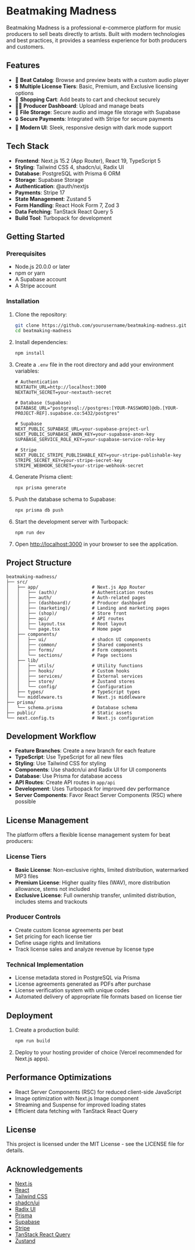 # Beatmaking Madness

Beatmaking Madness is a professional e-commerce platform for music producers to sell beats directly to artists. Built with modern technologies and best practices, it provides a seamless experience for both producers and customers.

## Features

- 🎵 **Beat Catalog**: Browse and preview beats with a custom audio player
- 💲 **Multiple License Tiers**: Basic, Premium, and Exclusive licensing options
- 🛒 **Shopping Cart**: Add beats to cart and checkout securely
- 👨‍💻 **Producer Dashboard**: Upload and manage beats
- 💾 **File Storage**: Secure audio and image file storage with Supabase
- 🔒 **Secure Payments**: Integrated with Stripe for secure payments
- 🎨 **Modern UI**: Sleek, responsive design with dark mode support

## Tech Stack

- **Frontend**: Next.js 15.2 (App Router), React 19, TypeScript 5
- **Styling**: Tailwind CSS 4, shadcn/ui, Radix UI
- **Database**: PostgreSQL with Prisma 6 ORM
- **Storage**: Supabase Storage
- **Authentication**: @auth/nextjs
- **Payments**: Stripe 17
- **State Management**: Zustand 5
- **Form Handling**: React Hook Form 7, Zod 3
- **Data Fetching**: TanStack React Query 5
- **Build Tool**: Turbopack for development

## Getting Started

### Prerequisites

- Node.js 20.0.0 or later
- npm or yarn
- A Supabase account
- A Stripe account

### Installation

1. Clone the repository:
   ```bash
   git clone https://github.com/yourusername/beatmaking-madness.git
   cd beatmaking-madness
   ```

2. Install dependencies:
   ```bash
   npm install
   ```

3. Create a `.env` file in the root directory and add your environment variables:
   ```
   # Authentication
   NEXTAUTH_URL=http://localhost:3000
   NEXTAUTH_SECRET=your-nextauth-secret

   # Database (Supabase)
   DATABASE_URL="postgresql://postgres:[YOUR-PASSWORD]@db.[YOUR-PROJECT-REF].supabase.co:5432/postgres"

   # Supabase
   NEXT_PUBLIC_SUPABASE_URL=your-supabase-project-url
   NEXT_PUBLIC_SUPABASE_ANON_KEY=your-supabase-anon-key
   SUPABASE_SERVICE_ROLE_KEY=your-supabase-service-role-key

   # Stripe
   NEXT_PUBLIC_STRIPE_PUBLISHABLE_KEY=your-stripe-publishable-key
   STRIPE_SECRET_KEY=your-stripe-secret-key
   STRIPE_WEBHOOK_SECRET=your-stripe-webhook-secret
   ```

4. Generate Prisma client:
   ```bash
   npx prisma generate
   ```

5. Push the database schema to Supabase:
   ```bash
   npx prisma db push
   ```

6. Start the development server with Turbopack:
   ```bash
   npm run dev
   ```

7. Open [http://localhost:3000](http://localhost:3000) in your browser to see the application.

## Project Structure

```
beatmaking-madness/
├── src/
│   ├── app/                    # Next.js App Router
│   │   ├── (auth)/             # Authentication routes
│   │   ├── auth/               # Auth-related pages
│   │   ├── (dashboard)/        # Producer dashboard
│   │   ├── (marketing)/        # Landing and marketing pages
│   │   ├── (shop)/             # Store front
│   │   ├── api/                # API routes
│   │   ├── layout.tsx          # Root layout
│   │   └── page.tsx            # Home page
│   ├── components/
│   │   ├── ui/                 # shadcn UI components
│   │   ├── common/             # Shared components
│   │   ├── forms/              # Form components
│   │   └── sections/           # Page sections
│   ├── lib/
│   │   ├── utils/              # Utility functions
│   │   ├── hooks/              # Custom hooks
│   │   ├── services/           # External services
│   │   ├── store/              # Zustand stores
│   │   └── config/             # Configuration
│   ├── types/                  # TypeScript types
│   └── middleware.ts           # Next.js middleware
├── prisma/
│   └── schema.prisma           # Database schema
├── public/                     # Static assets
└── next.config.ts              # Next.js configuration
```

## Development Workflow

- **Feature Branches**: Create a new branch for each feature
- **TypeScript**: Use TypeScript for all new files
- **Styling**: Use Tailwind CSS for styling
- **Components**: Use shadcn/ui and Radix UI for UI components
- **Database**: Use Prisma for database access
- **API Routes**: Create API routes in `app/api`
- **Development**: Uses Turbopack for improved dev performance
- **Server Components**: Favor React Server Components (RSC) where possible

## License Management

The platform offers a flexible license management system for beat producers:

### License Tiers

- **Basic License**: Non-exclusive rights, limited distribution, watermarked MP3 files
- **Premium License**: Higher quality files (WAV), more distribution allowance, stems not included
- **Exclusive License**: Full ownership transfer, unlimited distribution, includes stems and trackouts

### Producer Controls

- Create custom license agreements per beat
- Set pricing for each license tier
- Define usage rights and limitations
- Track license sales and analyze revenue by license type

### Technical Implementation

- License metadata stored in PostgreSQL via Prisma
- License agreements generated as PDFs after purchase
- License verification system with unique codes
- Automated delivery of appropriate file formats based on license tier

## Deployment

1. Create a production build:
   ```bash
   npm run build
   ```

2. Deploy to your hosting provider of choice (Vercel recommended for Next.js apps).

## Performance Optimizations

- React Server Components (RSC) for reduced client-side JavaScript
- Image optimization with Next.js Image component
- Streaming and Suspense for improved loading states
- Efficient data fetching with TanStack React Query

## License

This project is licensed under the MIT License - see the LICENSE file for details.

## Acknowledgements

- [Next.js](https://nextjs.org/)
- [React](https://react.dev/)
- [Tailwind CSS](https://tailwindcss.com/)
- [shadcn/ui](https://ui.shadcn.com/)
- [Radix UI](https://www.radix-ui.com/)
- [Prisma](https://www.prisma.io/)
- [Supabase](https://supabase.io/)
- [Stripe](https://stripe.com/)
- [TanStack React Query](https://tanstack.com/query/latest)
- [Zustand](https://github.com/pmndrs/zustand)
